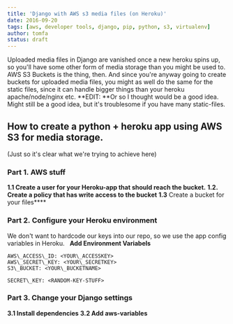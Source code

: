 ```yaml
---
title: 'Django with AWS s3 media files (on Heroku)'
date: 2016-09-20
tags: [aws, developer tools, django, pip, python, s3, virtualenv]
author: tomfa
status: draft
---
```


Uploaded media files in Django are vanished once a new heroku spins up, so you'll have some other form of media storage than you might be used to. AWS S3 Buckets is the thing, then. And since you're anyway going to create buckets for uploaded media files, you might as well do the same for the static files, since it can handle bigger things than your heroku apache/node/nginx etc. **EDIT: **Or so I thought would be a good idea. Might still be a good idea, but it's troublesome if you have many static-files.

## How to create a python + heroku app using AWS S3 for media storage.

(Just so it's clear what we're trying to achieve here)

### Part 1. AWS stuff

**1.1 Create a user for your Heroku-app that should reach the bucket.** **1.2. Create a policy that has write access to the bucket** **1.3** Create a bucket for your files\*\*\*\*

### Part 2. Configure your Heroku environment

We don't want to hardcode our keys into our repo, so we use the app config variables in Heroku.   **Add Environment Variabels**

```
AWS\_ACCESS\_ID: <YOUR\_ACCESSKEY>
AWS\_SECRET\_KEY: <YOUR\_SECRETKEY>
S3\_BUCKET: <YOUR\_BUCKETNAME>

SECRET\_KEY: <RANDOM-KEY-STUFF>
```

### Part 3. Change your Django settings

**3.1 Install dependencies** **3.2 Add aws-variables**
